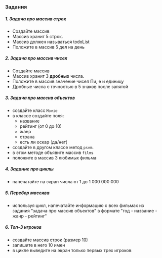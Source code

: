 ### Задания

##### 1. Задача про массив строк
- Создайте массив
- Массив хранит 5 строк.
- Массив должен называться todoList
- Положите в массив 5 дел на день

##### 2. Задача про массив чисел
- Создайте массив
- Массив хранит 3 **дробных** числа.
- Положите в массив значение чисел Пи, е и единицу
- Дробные числа с точностью в 5 знаков после запятой

##### 3. Задача про массив объектов
- создайте класс `Movie`
- в классе создайте поля:
    - название
    - рейтинг (от 0 до 10)
    - жанр
    - страна
    - есть ли оскар (да/нет)
- создайте в другом классе метод `psvm`.
- в этом методе объявите массив `films`
- положите в массив 3 любимых фильма

##### 4. Задание про циклы
- напечатайте на экран числа от 1 до 1 000 000 000

##### 5. Перебор массива
- используя цикл, напечатайте информацию о всех фильмах из задания "задача про массив объектов" в формате "год - название - жанр - рейтинг"

##### 6. Топ-3 игроков
- создайте массив строк (размер 10)
- запишите в него 10 имен
- в цикле выведите на экран только первых трех игроков